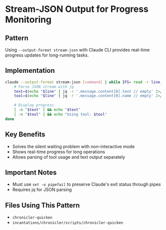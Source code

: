 # Stream-JSON Output for Progress Monitoring

## Pattern
Using `--output-format stream-json` with Claude CLI provides real-time progress updates for long-running tasks.

## Implementation
```bash
claude --output-format stream-json [command] | while IFS= read -r line; do
    # Parse JSON stream with jq
    text=$(echo "$line" | jq -r '.message.content[0].text // empty' 2>/dev/null)
    tool=$(echo "$line" | jq -r '.message.content[0].name // empty' 2>/dev/null)
    
    # Display progress
    [ -n "$text" ] && echo "$text"
    [ -n "$tool" ] && echo "Using tool: $tool"
done
```

## Key Benefits
- Solves the silent waiting problem with non-interactive mode
- Shows real-time progress for long operations
- Allows parsing of tool usage and text output separately

## Important Notes
- Must use `set -o pipefail` to preserve Claude's exit status through pipes
- Requires jq for JSON parsing

## Files Using This Pattern
- `chronicler-quicken`
- `incantations/chronicler/scripts/chronicler-quicken`